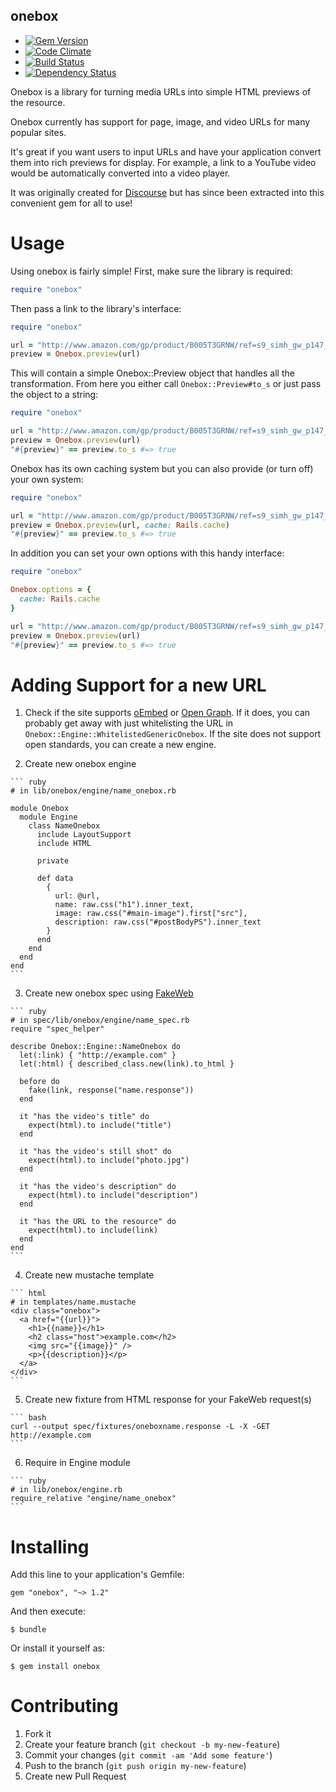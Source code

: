 onebox
----------

  - [![Gem Version](https://badge.fury.io/rb/onebox.png)](https://rubygems.org/gems/onebox)
  - [![Code Climate](https://codeclimate.com/github/dysania/onebox.png)](https://codeclimate.com/github/dysania/onebox)
  - [![Build Status](https://travis-ci.org/discourse/onebox.png)](https://travis-ci.org/discourse/onebox)
  - [![Dependency Status](https://gemnasium.com/discourse/onebox.png)](https://gemnasium.com/discourse/onebox)


Onebox is a library for turning media URLs into simple HTML previews of the resource.

Onebox currently has support for page, image, and video URLs for many popular sites.

It's great if you want users to input URLs and have your application convert them into
rich previews for display. For example, a link to a YouTube video would be automatically
converted into a video player.

It was originally created for [Discourse](http://discourse.org) but has since been
extracted into this convenient gem for all to use!

Usage
=====

Using onebox is fairly simple!
First, make sure the library is required:

``` ruby
require "onebox"
```

Then pass a link to the library's interface:

``` ruby
require "onebox"

url = "http://www.amazon.com/gp/product/B005T3GRNW/ref=s9_simh_gw_p147_d0_i2"
preview = Onebox.preview(url)
```

This will contain a simple Onebox::Preview object that handles all the transformation.
From here you either call `Onebox::Preview#to_s` or just pass the object to a string:

``` ruby
require "onebox"

url = "http://www.amazon.com/gp/product/B005T3GRNW/ref=s9_simh_gw_p147_d0_i2"
preview = Onebox.preview(url)
"#{preview}" == preview.to_s #=> true
```

Onebox has its own caching system but you can also provide (or turn off) your own system:

``` ruby
require "onebox"

url = "http://www.amazon.com/gp/product/B005T3GRNW/ref=s9_simh_gw_p147_d0_i2"
preview = Onebox.preview(url, cache: Rails.cache)
"#{preview}" == preview.to_s #=> true
```

In addition you can set your own options with this handy interface:

``` ruby
require "onebox"

Onebox.options = {
  cache: Rails.cache
}

url = "http://www.amazon.com/gp/product/B005T3GRNW/ref=s9_simh_gw_p147_d0_i2"
preview = Onebox.preview(url)
"#{preview}" == preview.to_s #=> true
```


Adding Support for a new URL
============================

  1. Check if the site supports [oEmbed](http://oembed.com/) or [Open Graph](https://developers.facebook.com/docs/opengraph/).
     If it does, you can probably get away with just whitelisting the URL in `Onebox::Engine::WhitelistedGenericOnebox`.
     If the site does not support open standards, you can create a new engine.

  2. Create new onebox engine

    ``` ruby
    # in lib/onebox/engine/name_onebox.rb

    module Onebox
      module Engine
        class NameOnebox
          include LayoutSupport
          include HTML

          private

          def data
            {
              url: @url,
              name: raw.css("h1").inner_text,
              image: raw.css("#main-image").first["src"],
              description: raw.css("#postBodyPS").inner_text
            }
          end
        end
      end
    end
    ```

  3. Create new onebox spec using [FakeWeb](https://github.com/chrisk/fakeweb)

    ``` ruby
    # in spec/lib/onebox/engine/name_spec.rb
    require "spec_helper"

    describe Onebox::Engine::NameOnebox do
      let(:link) { "http://example.com" }
      let(:html) { described_class.new(link).to_html }

      before do
        fake(link, response("name.response"))
      end

      it "has the video's title" do
        expect(html).to include("title")
      end

      it "has the video's still shot" do
        expect(html).to include("photo.jpg")
      end

      it "has the video's description" do
        expect(html).to include("description")
      end

      it "has the URL to the resource" do
        expect(html).to include(link)
      end
    end
    ```

  4. Create new mustache template

    ``` html
    # in templates/name.mustache
    <div class="onebox">
      <a href="{{url}}">
        <h1>{{name}}</h1>
        <h2 class="host">example.com</h2>
        <img src="{{image}}" />
        <p>{{description}}</p>
      </a>
    </div>
    ```

  5. Create new fixture from HTML response for your FakeWeb request(s)

    ``` bash
    curl --output spec/fixtures/oneboxname.response -L -X -GET http://example.com
    ```

  6. Require in Engine module

    ``` ruby
    # in lib/onebox/engine.rb
    require_relative "engine/name_onebox"
    ```


Installing
==========

Add this line to your application's Gemfile:

    gem "onebox", "~> 1.2"
    
And then execute:

    $ bundle

Or install it yourself as:

    $ gem install onebox


Contributing
============

  1. Fork it
  2. Create your feature branch (`git checkout -b my-new-feature`)
  3. Commit your changes (`git commit -am 'Add some feature'`)
  4. Push to the branch (`git push origin my-new-feature`)
  5. Create new Pull Request
